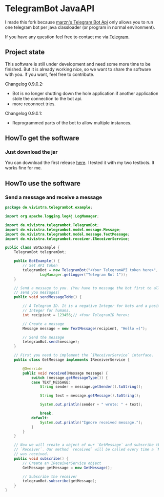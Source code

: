 # TelegramBot JavaAPI

I made this fork because [marzn's Telegram Bot Api](https://github.com/marzn/telegrambot-japi) only allows you to run one telegram bot per java classloader (or program in normal environment).

If you have any question feel free to contact me via [Telegram](http://telegram.me/thesirati97).

## Project state

This software is still under development and need some more time to be finished. But it is already working nice, so we want to share the software with you. If you want, feel free to contribute.

Changelog 0.9.0.2:
 - Bot is no longer shutting down the hole application if another application stole the connection to the bot api.
 - more reconnect tries.

Changelog 0.9.0.1:
 - Reprogrammed parts of the bot to allow multiple instances.

## HowTo get the software

### Just download the jar

You can download the first release [here](https://github.com/TheSirati97/telegrambot-japi/blob/master-mcn/releases/MCN-Telegram-Bot-API-0.9.0.2.jar?raw=true). 
I tested it with my two testbots. It works fine for me.

## HowTo use the software

### Send a message and receive a message

```java
package de.vivistra.telegrambot.example;

import org.apache.logging.log4j.LogManager;

import de.vivistra.telegrambot.TelegramBot;
import de.vivistra.telegrambot.model.message.Message;
import de.vivistra.telegrambot.model.message.TextMessage;
import de.vivistra.telegrambot.receiver.IReceiverService;

public class BotExample {
	TelegramBot telegramBot;

	public BotExample() {
		// Set API token
		telegramBot = new TelegramBot("<Your TelegramAPI token here>",
				LogManager.getLogger("Telegram Bot 1"));
	}

	// Send a message to you. (You have to message the bot first to allow him to
	// send you messages)
	public void sendMessageToMe() {

		// A Telegram ID. It is a negative Integer for bots and a positive
		// Integer for humans.
		int recipient = 123456;// <Your TelegramID here>;

		// Create a message
		Message message = new TextMessage(recipient, "Hello =)");

		// Send the message
		telegramBot.send(message);
	}

	// First you need to implement the `IReceiverService` interface.
	public class GetMessage implements IReceiverService {

		@Override
		public void received(Message message) {
			switch (message.getMessageType()) {
			case TEXT_MESSAGE:
				String sender = message.getSender().toString();

				String text = message.getMessage().toString();

				System.out.println(sender + " wrote: " + text);

				break;
			default:
				System.out.println("Ignore received message.");
			}
		}
	}

	// Now we will create a object of our `GetMessage` and subscribe the
	// `Receiver`. Our method `received` will be called every time a `Message`
	// was received.
	public void subscribe() {
		// Create an IReceiverService object
		GetMessage getMessage = new GetMessage();

		// Subscribe the receiver
		telegramBot.subscribe(getMessage);
	}
}
```
